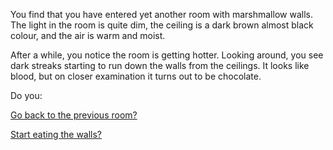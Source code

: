 You find that you have entered yet another room with marshmallow walls. 
The light in the room is quite dim, the ceiling is a dark brown almost black
colour, and the air is warm and moist.

After a while, you notice the room is getting hotter. Looking around, you 
see dark streaks starting to run down the walls from the ceilings. It looks 
like blood, but on closer examination it turns out to be chocolate. 

Do you:

[Go back to the previous room?](../stay/stay.md)

[Start eating the walls?](../../../eating-walls/eating-marshmallows.md)